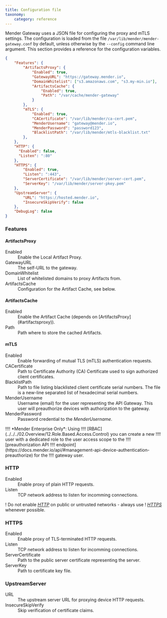 ```yaml
---
title: Configuration file
taxonomy:
    category: reference
---
```


Mender Gateway uses a JSON file for configuring the proxy and mTLS settings. The
configuration is loaded from the file `/var/lib/mender/mender-gateway.conf` by
default, unless otherwise by the `--config` command line argument. This section
provides a reference for the configuration variables.

```json
{
    "Features": {
        "ArtifactsProxy": {
            "Enabled": true,
            "GatewayURL": "https://gateway.mender.io",
            "DomainWhitelist": ["s3.amazonaws.com", "s3.my-min.io"],
            "ArtifactsCache": {
                "Enabled": true,
                "Path": "/var/cache/mender-gateway"
            }
        },
        "mTLS": {
            "Enabled": true,
            "CACertificate": "/var/lib/mender/ca-cert.pem",
            "MenderUsername": "gateway@mender.io",
            "MenderPassword": "password123",
            "BlacklistPath": "/var/lib/mender/mtls-blacklist.txt"
        },
    },
    "HTTP": {
      "Enabled": false,
      "Listen": ":80"
    },
    "HTTPS": {
        "Enabled": true,
        "Listen": ":443",
        "ServerCertificate": "/var/lib/mender/server-cert.pem",
        "ServerKey": "/var/lib/mender/server-pkey.pem"
    },
    "UpstreamServer": {
        "URL": "https://hosted.mender.io",
        "InsecureSkipVerify": false
    },
    "DebugLog": false
}
```

### Features

#### ArtifactsProxy
<dl>
<dt>Enabled</dt> <dd>Enable the Local Artifact Proxy.</dd>
<dt>GatewayURL</dt> <dd>The self-URL to the gateway.</dd>
<dt>DomainWhitelist</dt> <dd>List of whitelisted domains to proxy Artifacts from.</dd>
<dt>ArtifactsCache</dt> <dd>Configuration for the Artifact Cache, see below.</dd>
</dl>

#### ArtifactsCache
<dl>
<dt>Enabled</dt> <dd>Enable the Artifact Cache (depends on [ArtifactsProxy](#artifactsproxy)).</dd>
<dt>Path</dt> <dd>Path where to store the cached Artifacts.</dd>
</dl>

#### mTLS
<dl>
<dt>Enabled</dt> <dd>Enable forwarding of mutual TLS (mTLS) authentication requests.</dd>
<dt>CACertificate</dt> <dd>Path to Certificate Authority (CA) Certificate used
to sign authorized client certificates.</dd>
<dt>BlacklistPath</dt> <dd>Path to file listing blacklisted client certificate serial numbers.
The file is a new-line separated list of hexadecimal serial numbers.</dd>
<dt>MenderUsername</dt> <dd>Username (email) for the user representing the API Gateway.
This user will preauthorize devices with authorization to the gateway.
</dd>
<dt>MenderPassword</dt> <dd>Password credential to the <em>MenderUsername</em>.</dd>
</dl>
!!!! *Mender Enterprise Only*: Using
!!!! [RBAC](../../../02.Overview/12.Role.Based.Access.Control) you can create a new
!!!! user with a dedicated role to the user access scope to the
!!!! [preauthorization API
!!!! endpoint](https://docs.mender.io/api/#management-api-device-authentication-preauthorize) for the
!!!! gateway user.

### HTTP
<dl>
<dt>Enabled</dt> <dd>Enable proxy of plain HTTP requests.</dd>
<dt>Listen</dt> <dd>TCP network address to listen for incomming connections.</dd>
</dl>

! Do not enable [*HTTP*](#http) on public or untrusted networks - always use
! [*HTTPS*](#https) whenever possible.

### HTTPS
<dl>
<dt>Enabled</dt> <dd>Enable proxy of TLS-terminated HTTP requests.</dd>
<dt>Listen</dt> <dd>TCP network address to listen for incomming connections.</dd>
<dt>ServerCertificate</dt> <dd>Path to the public server certificate representing the server.</dd>
<dt>ServerKey</dt> <dd>Path to certificate key file.</dd>
</dl>

### UpstreamServer
<dl>
<dt>URL</dt> <dd>The upstream server URL for proxying device HTTP requests.</dd>
<dt>InsecureSkipVerify</dt> <dd>Skip verification of certificate claims.</dd>
</dl>
